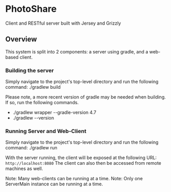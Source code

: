 # PhotoShare
Client and RESTful server built with Jersey and Grizzly 

## Overview
This system is split into 2 components: a server using gradle, and a web-based client. 

### Building the server
Simply navigate to the project's top-level directory and run the following command: 
./gradlew build

Please note, a more recent version of gradle may be needed when building. If so, run the following commands.
- ./gradlew wrapper --gradle-version 4.7
- ./gradlew --version

### Running Server and Web-Client
Simply navigate to the project's top-level directory and run the following command: 
./gradlew run

With the server running, the client will be exposed at the following URL: `http://localhost:8080`
The client can also then be accessed from remote machines as well.

Note: Many web-clients can be running at a time.
Note: Only one ServerMain instance can be running at a time.
